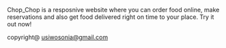 Chop_Chop is a resposnive website where you can order food online, make reservations and also get food delivered right on time to your place. Try it out now!

copyright@ usiwosonia@gmail.com
